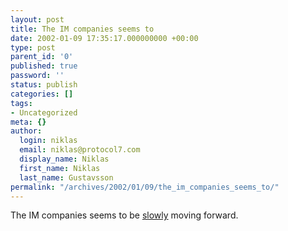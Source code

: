 ```yaml
---
layout: post
title: The IM companies seems to
date: 2002-01-09 17:35:17.000000000 +00:00
type: post
parent_id: '0'
published: true
password: ''
status: publish
categories: []
tags:
- Uncategorized
meta: {}
author:
  login: niklas
  email: niklas@protocol7.com
  display_name: Niklas
  first_name: Niklas
  last_name: Gustavsson
permalink: "/archives/2002/01/09/the_im_companies_seems_to/"
---
```

The IM companies seems to be [slowly](http://www.instantmessagingplanet.com/news/article/0,,2811_950431,00.html) moving forward.

